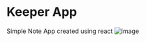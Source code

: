# Keeper App
 Simple Note App created using react
![image](https://github.com/user-attachments/assets/b717cd9f-fdd2-4eec-8654-cd0851d310f4)
